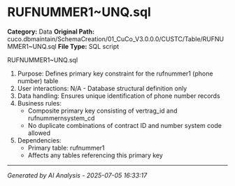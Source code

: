 # RUFNUMMER1~UNQ.sql

**Category:** Data
**Original Path:** cuco.dbmaintain/SchemaCreation/01_CuCo_V3.0.0.0/CUSTC/Table/RUFNUMMER1~UNQ.sql
**File Type:** SQL script

RUFNUMMER1~UNQ.sql
1. Purpose: Defines primary key constraint for the rufnummer1 (phone number) table
2. User interactions: N/A - Database structural definition only
3. Data handling: Ensures unique identification of phone number records
4. Business rules:
   - Composite primary key consisting of vertrag_id and rufnummernsystem_cd
   - No duplicate combinations of contract ID and number system code allowed
5. Dependencies:
   - Primary table: rufnummer1
   - Affects any tables referencing this primary key

---
*Generated by AI Analysis - 2025-07-05 16:33:17*
